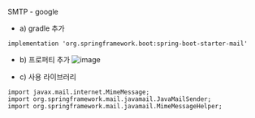SMTP - google

- a) gradle 추가
```
implementation 'org.springframework.boot:spring-boot-starter-mail'
```

- b) 프로퍼티 추가
![image](/uploads/ee6c51c5ff197142262568d1bf47740e/image.png)

- c) 사용 라이브러리
```
import javax.mail.internet.MimeMessage;
import org.springframework.mail.javamail.JavaMailSender;
import org.springframework.mail.javamail.MimeMessageHelper;
```
